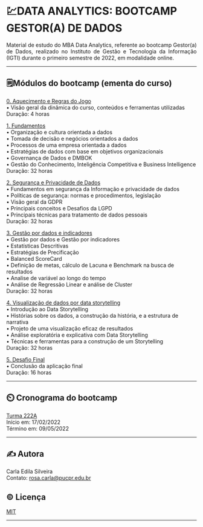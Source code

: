 # 💹DATA ANALYTICS: BOOTCAMP GESTOR(A) DE DADOS  
<p align="justify"> 
Material de estudo do MBA Data Analytics, referente ao bootcamp Gestor(a) de Dados, realizado no Instituto de Gestão e Tecnologia da Informação (IGTI)
durante o primeiro semestre de 2022, em modalidade online.  
</p>

---  

## 🗒️Módulos do bootcamp (ementa do curso)  

[0. Aquecimento e Regras do Jogo](https://github.com/rosacarla/Data-Analytics-bootcamp-gestor-de-dados/blob/main/Slides%20de%20Aquecimento%20e%20Regras%20do%20Jogo%20-%20Bootcamp%20Gestor(a)%20de%20Dados.pdf)  
• Visão geral da dinâmica do curso, conteúdos e ferramentas utilizadas  
Duração: 4 horas  

[1. Fundamentos]()  
• Organização e cultura orientada a dados  
• Tomada de decisão e negócios orientados a dados  
• Processos de uma empresa orientada a dados  
• Estratégias de dados com base em objetivos organizacionais  
• Governança de Dados e DMBOK  
• Gestão do Conhecimento, Inteligência Competitiva e Business Intelligence  
Duração: 32 horas  

[2. Segurança e Privacidade de Dados]()  
• Fundamentos em segurança da Informação e privacidade de dados  
• Políticas de segurança: normas e procedimentos, legislação  
• Visão geral da GDPR  
• Principais conceitos e Desafios da LGPD  
• Principais técnicas para tratamento de dados pessoais  
Duração: 32 horas  

[3. Gestão por dados e indicadores]()  
• Gestão por dados e Gestão por indicadores  
• Estatísticas Descritivas  
• Estratégias de Precificação  
• Balanced ScoreCard  
• Definição de metas, cálculo de Lacuna e Benchmark na busca de resultados  
• Analise de variável ao longo do tempo  
• Análise de Regressão Linear e análise de Cluster  
Duração: 32 horas  

[4. Visualização de dados por data storytelling]()  
• Introdução ao Data Storytelling  
• Histórias sobre os dados, a construção da história, e a estrutura de narrativa  
• Projeto de uma visualização eficaz de resultados  
• Análise exploratória e explicativa com Data Storytelling  
• Técnicas e ferramentas para a construção de um Storytelling  
Duração: 32 horas

[5. Desafio Final]()  
• Conclusão da aplicação final  
Duração: 16 horas  

--- 

## ⏲️ Cronograma do bootcamp

[Turma 222A]()  
Início em: 17/02/2022  
Término em: 09/05/2022  

---  

## ✍️ Autora  

Carla Edila Silveira  
Contato: rosa.carla@pucpr.edu.br

## ©️ Licença  

[MIT](https://choosealicense.com/licenses/mit/)  

---  
